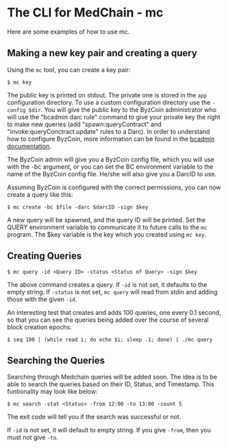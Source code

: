 # The CLI for MedChain - mc

Here are some examples of how to use mc.

## Making a new key pair and creating a query

Using the `mc` tool, you can create a key pair:

```
$ mc key
```

The public key is printed on stdout. The private one is stored in the `app`
configuration directory. To use a custom configuration directory use the
`-config $dir`. You will give the public key to the ByzCoin administrator who
will use the "bcadmin darc rule" command to give your private key the right to
make new queries (add "spawn:queryContract" and "invoke:queryConctract.update" rules to a
Darc). In order to understand how to configure ByzCoin, more information can be 
found in the [bcadmin documentation](https://github.com/dedis/cothority/blob/master/byzcoin/bcadmin/README.md).

The ByzCoin admin will give you a ByzCoin config file, which you will use with
the -bc argument, or you can set the BC environment variable to the name of the
ByzCoin config file. He/she will also give you a DarcID to use. 

Assuming ByzCoin is configured with the correct permissions, you can now create
a query like this:

```
$ mc create -bc $file -darc $darcID -sign $key
```

A new query will be spawned, and the query ID will be printed. Set the
QUERY environment variable to communicate it to future calls to the `mc` program.
The $key variable is the key which you created using `mc key`.

## Creating Queries 

```
$ mc query -id <Query ID> -status <Status of Query> -sign $key
```

The above command creates a query. If `-id` is not set, it defaults to
the empty string. If `-status` is not set, `mc query` will read from stdin and adding those with the given `-id`.

An interesting test that creates and adds 100 queries, one every 0.1 second, so
that you can see the queries being added over the course of several
block creation epochs:

```
$ seq 100 | (while read i; do echo $i; sleep .1; done) | ./mc query
```

## Searching the Queries 

Searching through Medchain queries will be added soon.
The idea is to be able to search the queries based on their ID, 
Status, and Timestamp. This funtionality may look like below:

```
$ mc search -stat <Status> -from 12:00 -to 13:00 -count 5
```

The exit code will tell you if the search was successful or not.

If `-id` is not set, it will default to empty string. If you give
`-from`, then you must not give `-to`.

